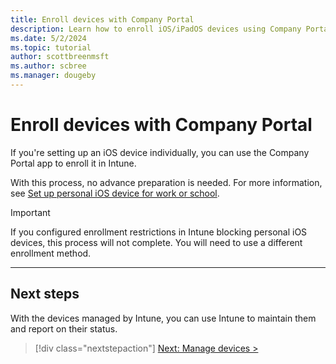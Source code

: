 ```yaml
---
title: Enroll devices with Company Portal
description: Learn how to enroll iOS/iPadOS devices using Company Portal.
ms.date: 5/2/2024
ms.topic: tutorial
author: scottbreenmsft
ms.author: scbree
ms.manager: dougeby
---
```


# Enroll devices with Company Portal

If you're setting up an iOS device individually, you can use the Company Portal app to enroll it in Intune.

With this process, no advance preparation is needed. For more information, see [Set up personal iOS device for work or school](/mem/intune/user-help/enroll-your-device-in-intune-ios).

> [!IMPORTANT]
> If you configured enrollment restrictions in Intune blocking personal iOS devices, this process will not complete. You will need to use a different enrollment method.

---

## Next steps

With the devices managed by Intune, you can use Intune to maintain them and report on their status.

> [!div class="nextstepaction"]
> [Next: Manage devices >](manage-overview.md)
